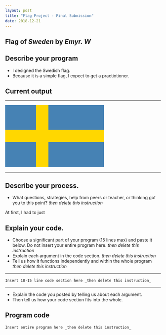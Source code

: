 ```yaml
---
layout: post
title: "Flag Project - Final Submission"
date: 2018-12-21
---
```


## Flag of _Sweden_ by _Emyr. W_

## Describe your program

-   I designed the Swedish flag.
-   Because it is a simple flag, I expect to get a practiotioner.

## Current output

* * *
![Flag](/images/bop.png)
* * *

## Describe your process.

-   What questions, strategies, help from peers or teacher, or thinking got you to this point? _then delete this instruction_

At first, I had to just 


## Explain your code.

-   Choose a significant part of your program (15 lines max) and paste it below. Do not insert your entire program here. _then delete this instruction_
-   Explain each argument in the code section. _then delete this instruction_
-   Tell us how it functions independently and within the whole program _then delete this instruction_

* * *

```
Insert 10-15 line code section here _then delete this instruction_
```

* * *

-   Explain the code you posted by telling us about each argument.
-   Then tell us how your code section fits into the whole.
 
<!--- Delete this comment and add your writing -->


## Program code

```
Insert entire program here _then delete this instruction_
```
